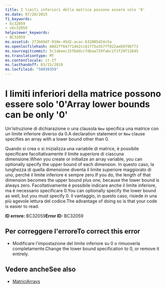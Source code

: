 ```yaml
---
title: I limiti inferiori della matrice possono essere solo '0'
ms.date: 07/20/2015
f1_keywords:
- bc32059
- vbc32059
helpviewer_keywords:
- BC32059
ms.assetid: 273b69df-910e-45d2-acac-632005d24c5a
ms.openlocfilehash: 68d2ff64771d42cc81f75a357ff022aeb979bf73
ms.sourcegitcommit: 5c1abeec15fbddcc7dbaa729fabc1f1f29f12045
ms.translationtype: MT
ms.contentlocale: it-IT
ms.lasthandoff: 03/15/2019
ms.locfileid: "58039359"
---
```

# <a name="array-lower-bounds-can-be-only-0"></a><span data-ttu-id="326ec-102">I limiti inferiori della matrice possono essere solo '0'</span><span class="sxs-lookup"><span data-stu-id="326ec-102">Array lower bounds can be only '0'</span></span>
<span data-ttu-id="326ec-103">Un'istruzione di dichiarazione o una clausola `New` specifica una matrice con un limite inferiore diverso da 0.</span><span class="sxs-lookup"><span data-stu-id="326ec-103">A declaration statement or `New` clause specifies an array with a lower bound other than 0.</span></span>  
  
 <span data-ttu-id="326ec-104">Quando si crea o si inizializza una variabile di matrice, è possibile specificare facoltativamente il limite superiore di ciascuna dimensione.</span><span class="sxs-lookup"><span data-stu-id="326ec-104">When you create or initialize an array variable, you can optionally specify the upper bound of each dimension.</span></span> <span data-ttu-id="326ec-105">In questo caso, la lunghezza di quella dimensione diventa il limite superiore maggiorato di uno, perché il limite inferiore è sempre zero.</span><span class="sxs-lookup"><span data-stu-id="326ec-105">If you do, the length of that dimension becomes the upper bound plus one, because the lower bound is always zero.</span></span> <span data-ttu-id="326ec-106">Facoltativamente è possibile indicare anche il limite inferiore, ma è necessario specificare 0.</span><span class="sxs-lookup"><span data-stu-id="326ec-106">You can optionally specify the lower bound as well, but you must specify 0.</span></span> <span data-ttu-id="326ec-107">Il vantaggio, in questo caso, risiede in una più agevole lettura del codice.</span><span class="sxs-lookup"><span data-stu-id="326ec-107">The advantage of doing so is that your code is easier to read.</span></span>  
  
 <span data-ttu-id="326ec-108">**ID errore:** BC32059</span><span class="sxs-lookup"><span data-stu-id="326ec-108">**Error ID:** BC32059</span></span>  
  
## <a name="to-correct-this-error"></a><span data-ttu-id="326ec-109">Per correggere l'errore</span><span class="sxs-lookup"><span data-stu-id="326ec-109">To correct this error</span></span>  
  
-   <span data-ttu-id="326ec-110">Modificare l'impostazione del limite inferiore su 0 o rimuoverla completamente.</span><span class="sxs-lookup"><span data-stu-id="326ec-110">Change the lower bound specification to 0, or remove it entirely.</span></span>  
  
## <a name="see-also"></a><span data-ttu-id="326ec-111">Vedere anche</span><span class="sxs-lookup"><span data-stu-id="326ec-111">See also</span></span>

- [<span data-ttu-id="326ec-112">Matrici</span><span class="sxs-lookup"><span data-stu-id="326ec-112">Arrays</span></span>](../../visual-basic/programming-guide/language-features/arrays/index.md)
